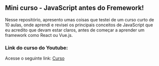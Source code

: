 ## Mini curso - JavaScript antes do Fremework!
Nesse repositório, apresento umas coisas que testei de um curso curto de 10 aulas, onde aprendi e revisei os principais conceitos de JavaScript que eu acredito que devam estar claros, antes de começar a aprender um framework como React ou Vue.js.

### Link do curso do Youtube:

Acesse o seguinte link: [Curso](https://www.youtube.com/watch?v=j6iSONAO6sQlist=PL9rc_FjKlX39T78CUANwmdta_d1CgUtMt)